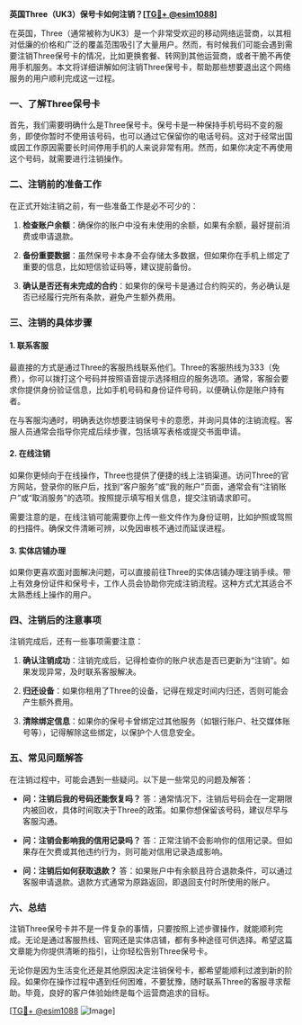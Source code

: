 **英国Three（UK3）保号卡如何注销？[[TG💪+ @esim1088](https://t.me/s/esim1088)]**

在英国，Three（通常被称为UK3）是一个非常受欢迎的移动网络运营商，以其相对低廉的价格和广泛的覆盖范围吸引了大量用户。然而，有时候我们可能会遇到需要注销Three保号卡的情况，比如更换套餐、转网到其他运营商，或者干脆不再使用手机服务。本文将详细讲解如何注销Three保号卡，帮助那些想要退出这个网络服务的用户顺利完成这一过程。

### 一、了解Three保号卡

首先，我们需要明确什么是Three保号卡。保号卡是一种保持手机号码不变的服务，即使你暂时不使用该号码，也可以通过它保留你的电话号码。这对于经常出国或因工作原因需要长时间停用手机的人来说非常有用。然而，如果你决定不再使用这个号码，就需要进行注销操作。

### 二、注销前的准备工作

在正式开始注销之前，有一些准备工作是必不可少的：

1. **检查账户余额**：确保你的账户中没有未使用的余额，如果有余额，最好提前消费或申请退款。
   
2. **备份重要数据**：虽然保号卡本身不会存储太多数据，但如果你在手机上绑定了重要的信息，比如短信验证码等，建议提前备份。

3. **确认是否还有未完成的合约**：如果你的保号卡是通过合约购买的，务必确认是否已经履行完所有条款，避免产生额外费用。

### 三、注销的具体步骤

#### 1. 联系客服

最直接的方式是通过Three的客服热线联系他们。Three的客服热线为333（免费），你可以拨打这个号码并按照语音提示选择相应的服务选项。通常，客服会要求你提供身份验证信息，比如手机号码和身份证件号码，以便确认你是账户持有者。

在与客服沟通时，明确表达你想要注销保号卡的意愿，并询问具体的注销流程。客服人员通常会指导你完成后续步骤，包括填写表格或提交书面申请。

#### 2. 在线注销

如果你更倾向于在线操作，Three也提供了便捷的线上注销渠道。访问Three的官方网站，登录你的账户后，找到“客户服务”或“我的账户”页面，通常会有“注销账户”或“取消服务”的选项。按照提示填写相关信息，提交注销请求即可。

需要注意的是，在线注销可能需要你上传一些文件作为身份证明，比如护照或驾照的扫描件。确保文件清晰可辨，以免因审核不通过而延误进程。

#### 3. 实体店铺办理

如果你更喜欢面对面解决问题，可以直接前往Three的实体店铺办理注销手续。带上有效身份证件和保号卡，工作人员会协助你完成注销流程。这种方式尤其适合不太熟悉线上操作的用户。

### 四、注销后的注意事项

注销完成后，还有一些事项需要注意：

1. **确认注销成功**：注销完成后，记得检查你的账户状态是否已更新为“注销”。如果发现异常，及时联系客服解决。

2. **归还设备**：如果你租用了Three的设备，记得在规定时间内归还，否则可能会产生额外费用。

3. **清除绑定信息**：如果你的保号卡曾绑定过其他服务（如银行账户、社交媒体账号等），记得解除这些绑定，以保护个人信息安全。

### 五、常见问题解答

在注销过程中，可能会遇到一些疑问。以下是一些常见的问题及解答：

- **问：注销后我的号码还能恢复吗？**
  答：通常情况下，注销后号码会在一定期限内被回收，具体时间取决于Three的政策。如果你想保留该号码，建议尽早与客服沟通。

- **问：注销会影响我的信用记录吗？**
  答：正常注销不会影响你的信用记录。但如果存在欠费或其他违约行为，则可能对信用记录造成影响。

- **问：注销后如何获取退款？**
  答：如果账户中有余额且符合退款条件，可以通过客服申请退款。退款方式通常为原路返回，即退回支付时所使用的账户。

### 六、总结

注销Three保号卡并不是一件复杂的事情，只要按照上述步骤操作，就能顺利完成。无论是通过客服热线、官网还是实体店铺，都有多种途径可供选择。希望这篇文章能为你提供清晰的指引，让你轻松告别Three保号卡。

无论你是因为生活变化还是其他原因决定注销保号卡，都希望能顺利过渡到新的阶段。如果你在操作过程中遇到任何困难，不要犹豫，随时联系Three的客服寻求帮助。毕竟，良好的客户体验始终是每个运营商追求的目标。

[[TG💪+ @esim1088](https://t.me/s/esim1088) ![Image](https://i.postimg.cc/4NQfJmqS/Snipaste-2025-05-13-00-14-12.png)]